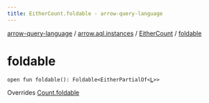```yaml
---
title: EitherCount.foldable - arrow-query-language
---
```


[arrow-query-language](../../index.html) / [arrow.aql.instances](../index.html) / [EitherCount](index.html) / [foldable](./foldable.html)

# foldable

`open fun foldable(): Foldable<EitherPartialOf<`[`L`](index.html#L)`>>`

Overrides [Count.foldable](../../arrow.aql/-count/foldable.html)


